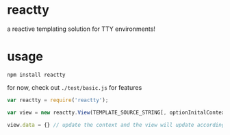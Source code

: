 # reactty

a reactive templating solution for TTY environments!

# usage

```
npm install reactty
```

for now, check out `./test/basic.js` for features

```js
var reactty = require('reactty');

var view = new reactty.View(TEMPLATE_SOURCE_STRING[, optionInitalContext]);

view.data = {} // update the context and the view will update accordingly
```
